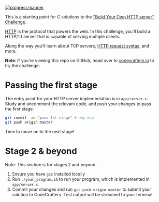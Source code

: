 [![progress-banner](https://backend.codecrafters.io/progress/http-server/0c685bec-bd30-4fe0-8871-f32dedbac028)](https://app.codecrafters.io/users/codecrafters-bot?r=2qF)

This is a starting point for C solutions to the
["Build Your Own HTTP server" Challenge](https://app.codecrafters.io/courses/http-server/overview).

[HTTP](https://en.wikipedia.org/wiki/Hypertext_Transfer_Protocol) is the
protocol that powers the web. In this challenge, you'll build a HTTP/1.1 server
that is capable of serving multiple clients.

Along the way you'll learn about TCP servers,
[HTTP request syntax](https://www.w3.org/Protocols/rfc2616/rfc2616-sec5.html),
and more.

**Note**: If you're viewing this repo on GitHub, head over to
[codecrafters.io](https://codecrafters.io) to try the challenge.

# Passing the first stage

The entry point for your HTTP server implementation is in `app/server.c`. Study
and uncomment the relevant code, and push your changes to pass the first stage:

```sh
git commit -am "pass 1st stage" # any msg
git push origin master
```

Time to move on to the next stage!

# Stage 2 & beyond

Note: This section is for stages 2 and beyond.

1. Ensure you have `gcc` installed locally
1. Run `./your_program.sh` to run your program, which is implemented in
   `app/server.c`.
1. Commit your changes and run `git push origin master` to submit your solution
   to CodeCrafters. Test output will be streamed to your terminal.
